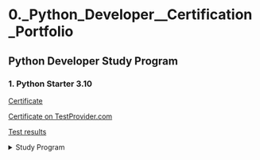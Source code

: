 # 0._Python_Developer__Certification_Portfolio

## Python Developer Study Program

### 1. Python Starter 3.10

<a href="./Certificates%20for%20courses/1.%20Python%20Starter%203.10%20Certificate.jpg" target="_blank">Certificate</a>

<a href="https://testprovider.com/ru/search-certificate/TP19851313">Certificate on TestProvider.com</a>

<a href="./Test%20results%20for%20courses/1.%20Python%20Starter%203.10%20Test%20results.jpg" target="_blank">Test results</a>

<details>
  <summary>Study Program</summary>

1. Introduction to Python
2. Primitive data types and variables
3. Conditional constructions
4. Cyclic constructions
5. Sequences
6. Lists
7. Sets and mapping
8. Functions, part 1
9. Functions, part 2
10. PEP8

</details>